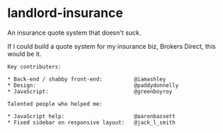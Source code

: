 landlord-insurance
==================

An insurance quote system that doesn't suck.

If I could build a quote system for my insurance biz, Brokers Direct, this would be it.

	Key contributers:

	* Back-end / shabby front-end:			@iamashley
	* Design: 								@paddydonnelly
	* JavaScript:							@greenboyroy
	
	Talented people who helped me:
	
	* JavaScript help:						@aaronbassett
	* Fixed sidebar on responsive layout:	@jack_l_smith
